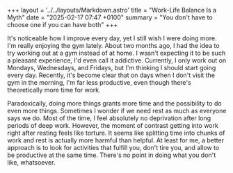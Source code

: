 +++
layout = '../../layouts/Markdown.astro'
title = "Work-Life Balance Is a Myth"
date = "2025-02-17 07:47 +0100"
summary = "You don't have to choose one if you can have both"
+++

It's noticeable how I improve every day, yet I still wish I were doing more. I'm really enjoying the gym lately. About two months ago, I had the idea to try working out at a gym instead of at home. I wasn't expecting it to be such a pleasant experience, I'd even call it addictive. Currently, I only work out on Mondays, Wednesdays, and Fridays, but I'm thinking I should start going every day. Recently, it's become clear that on days when I don't visit the gym in the morning, I'm far less productive, even though there's theoretically more time for work.

Paradoxically, doing more things grants more time and the possibility to do even more things. Sometimes I wonder if we need rest as much as everyone says we do. Most of the time, I feel absolutely no deprivation after long periods of deep work. However, the moment of contrast getting into work right after resting feels like torture. It seems like splitting time into chunks of work and rest is actually more harmful than helpful. At least for me, a better approach is to look for activities that fulfill you, don't tire you, and allow to be productive at the same time. There's no point in doing what you don't like, whatsoever.